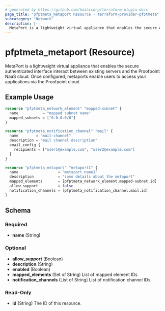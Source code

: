 ```yaml
---
# generated by https://github.com/hashicorp/terraform-plugin-docs
page_title: "pfptmeta_metaport Resource - terraform-provider-pfptmeta"
subcategory: "Network"
description: |-
  MetaPort is a lightweight virtual appliance that enables the secure authenticated interface interact between existing servers and the Proofpoint NaaS cloud. Once configured, metaports enable users to access your applications via the Proofpoint cloud.
---
```


# pfptmeta_metaport (Resource)

MetaPort is a lightweight virtual appliance that enables the secure authenticated interface interact between existing servers and the Proofpoint NaaS cloud. Once configured, metaports enable users to access your applications via the Proofpoint cloud.

## Example Usage

```terraform
resource "pfptmeta_network_element" "mapped-subnet" {
  name           = "mapped subnet name"
  mapped_subnets = ["0.0.0.0/0"]
}

resource "pfptmeta_notification_channel" "mail" {
  name        = "mail-channel"
  description = "mail channel description"
  email_config {
    recipients = ["user1@example.com", "user2@example.com"]
  }
}

resource "pfptmeta_metaport" "metaport1" {
  name                  = "metaport name1"
  description           = "some details about the metaport"
  mapped_elements       = [pfptmeta_network_element.mapped-subnet.id]
  allow_support         = false
  notification_channels = [pfptmeta_notification_channel.mail.id]
}
```

<!-- schema generated by tfplugindocs -->
## Schema

### Required

- **name** (String)

### Optional

- **allow_support** (Boolean)
- **description** (String)
- **enabled** (Boolean)
- **mapped_elements** (Set of String) List of mapped element IDs
- **notification_channels** (List of String) List of notification channel IDs

### Read-Only

- **id** (String) The ID of this resource.
